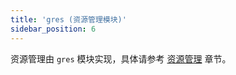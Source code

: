 ```yaml
---
title: 'gres (资源管理模块)'
sidebar_position: 6
---
```


资源管理由 `gres` 模块实现，具体请参考 [资源管理](output/goframe-v1.15-md/核心组件/资源管理) 章节。